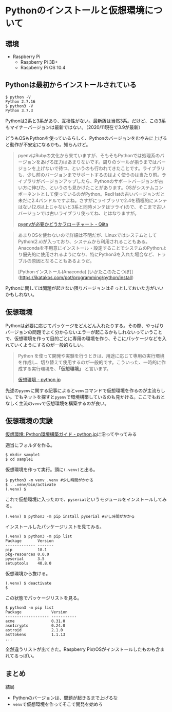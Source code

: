 # Pythonのインストールと仮想環境について

## 環境

- Raspberry Pi
  - Raspberry Pi 3B+
  - Raspberry Pi OS 10.4

## Pythonは最初からインストールされている

~~~shell
$ python -V
Python 2.7.16
$ python3 -V
Python 3.7.3
~~~

Pythonは2系と3系があり、互換性がない。最新版は当然3系。だけど、この3系もマイナーバージョンは最新ではない。（2020/11現在で3.9が最新）

どうもOSもPythonを使っているらしく、Pythonのバージョンをむやみに上げると動作が不安定になるかも。知らんけど。

> pyenvはRubyの文化から来ていますが、そもそもPythonでは処理系のバージョンをあげろ圧力はあまりないです。周りのツールが揃うまではバージョンを上げないで待つ、というのも行われてきたことです。ライブラリも、少し前のバージョンまでサポートするのはよく使うのは当たり前。ライブラリがバージョンアップしたら、Pythonのサポートバージョンが古い方に伸びた、というのも見かけたことがあります。OSがシステムコンポーネントとして使っているのがPython。RedHatの古いバージョンだと未だに2.4バンドルですよね。さすがにライブラリで2.4を積極的にメンテはない(2.6以上じゃないと3系と同時メンテはツライ)ので、そこまで古いバージョンでは古いライブラリ使ってね、とはなりますが。
>
> [pyenvが必要かどうかフローチャート \- Qiita](https://qiita.com/shibukawa/items/0daab479a2fd2cb8a0e7#pyenv%E3%81%8C%E4%B8%80%E8%88%AC%E3%83%A6%E3%83%BC%E3%82%B6%E3%81%AB%E3%81%82%E3%81%BE%E3%82%8A%E5%BF%85%E8%A6%81%E3%81%8C%E3%81%AA%E3%81%84%E7%90%86%E7%94%B1)

> あまりOSを使わないので詳細は不明だが、LinuxではシステムとしてPython(2.x)が入っており、システムから利用されることもある。Anacondaを不用意にインストール・設定することでシステムのPythonより優先的に使用されるようになり、特にPython3を入れた場合など、トラブルの原因となることもあるようだ。
>
> [Pythonインストール\(Anaconda\) \[いかたこのたこつぼ]](https://ikatakos.com/pot/programming/python/install)

Pythonに関しては問題が起きない限りバージョンはそっとしておいた方がいいかもしれない。

## 仮想環境

Pythonは必要に応じてパッケージをどんどん入れたりする。その際、やっぱりバージョンの問題でよく分からないエラーが起こるかもしれないっていうことで、仮想環境を作って目的ごとに専用の環境を作り、そこにパッケージなどを入れていくようにするのが一般的らしい。

> Python を使って開発や実験を行うときは、用途に応じて専用の実行環境を作成し、切り替えて使用するのが一般的です。こういった、一時的に作成する実行環境を、**「仮想環境」** と言います。
>
> [仮想環境 \- python\.jp](https://www.python.jp/install/ubuntu/virtualenv.html)

先述の`pyenv`に関する記事によると`venv`コマンドで仮想環境を作るのが主流らしい。でもネットを探すと`pyenv`で環境構築しているのも見かける。ここでもおとなしく主流の`venv`で仮想環境を構築するのが良い。

## 仮想環境の実験

[仮想環境: Python環境構築ガイド \- python\.jp](https://www.python.jp/install/ubuntu/virtualenv.html)に沿ってやってみる

適当にフォルダを作る。

~~~shell
$ mkdir sample1
$ cd sample1
~~~

仮想環境を作って実行。頭に`(.venv)`と出る。

~~~shell
$ python3 -m venv .venv #少し時間がかかる
$ . .venv/bin/activate
(.venv) $
~~~

これで仮想環境に入ったので、`pyserial`というモジュールをインストールしてみる。

~~~shell
(.venv) $ python3 -m pip install pyserial #少し時間がかかる
~~~

インストールしたパッケージリストを見てみる。

~~~shell
(.venv) $ python3 -m pip list
Package       Version
------------- -------
pip           18.1
pkg-resources 0.0.0
pyserial      3.5
setuptools    40.8.0
~~~

仮想環境から抜ける。

~~~shell
(.venv) $ deactivate
$
~~~

この状態でパッケージリストを見る。

~~~shell
$ python3 -m pip list
Package             Version
------------------- -----------
acme                0.31.0
asn1crypto          0.24.0
astroid             2.1.0
asttokens           1.1.13
...
~~~

全然違うリストが出てきた。Raspberry PiのOSがインストールしたものも含まれてるっぽい。

## まとめ

結局

* Pythonのバージョンは、問題が起きるまで上げるな
* `venv`で仮想環境を作ってそこで開発を始めろ

